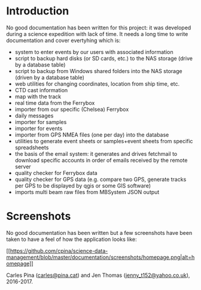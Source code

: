 # Introduction

No good documentation has been written for this project: it was developed during a science expedition with lack of time. It needs a long time to write documentation and cover evertyhing which is:

* system to enter events by our users with associated information
* script to backup hard disks (or SD cards, etc.) to the NAS storage (drive by a database table)
* script to backup from Windows shared folders into the NAS storage (driven by a database table)
* web utilities for changing coordinates, location from ship time, etc.
* CTD cast information
* map with the track
* real time data from the Ferrybox
* importer from our specific (Chelsea) Ferrybox
* daily messages
* importer for samples
* importer for events
* importer from GPS NMEA files (one per day) into the database
* utilities to generate event sheets or samples+event sheets from specific spreadsheets
* the basis of the email system: it generates and drives fetchmail to download specific accounts in order of emails received by the remote server
* quality checker for Ferrybox data
* quality checker for GPS data (e.g. compare two GPS, generate tracks per GPS to be displayed by qgis or some GIS software)
* imports multi beam raw files from MBSystem JSON output

# Screenshots
No good documentation has been written but a few screenshots have been taken to have a feel of how the application looks like:

[[https://github.com/cpina/science-data-management/blob/master/documentation/screenshots/homepage.png|alt=homepage]]

Carles Pina (carles@pina.cat) and Jen Thomas (jenny_t152@yahoo.co.uk), 2016-2017.
